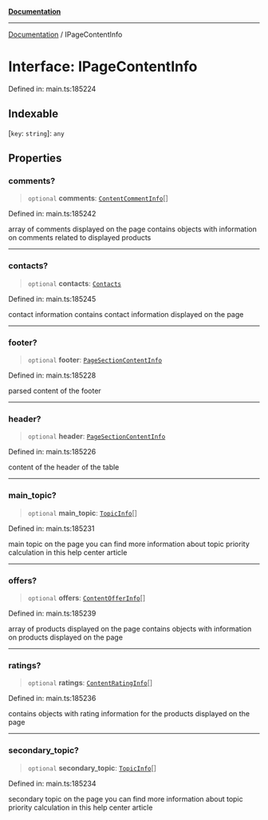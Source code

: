 [**Documentation**](../README.md)

***

[Documentation](../README.md) / IPageContentInfo

# Interface: IPageContentInfo

Defined in: main.ts:185224

## Indexable

\[`key`: `string`\]: `any`

## Properties

### comments?

> `optional` **comments**: [`ContentCommentInfo`](../classes/ContentCommentInfo.md)[]

Defined in: main.ts:185242

array of comments displayed on the page
contains objects with information on comments related to displayed products

***

### contacts?

> `optional` **contacts**: [`Contacts`](../classes/Contacts.md)

Defined in: main.ts:185245

contact information
contains contact information displayed on the page

***

### footer?

> `optional` **footer**: [`PageSectionContentInfo`](../classes/PageSectionContentInfo.md)

Defined in: main.ts:185228

parsed content of the footer

***

### header?

> `optional` **header**: [`PageSectionContentInfo`](../classes/PageSectionContentInfo.md)

Defined in: main.ts:185226

content of the header of the table

***

### main\_topic?

> `optional` **main\_topic**: [`TopicInfo`](../classes/TopicInfo.md)[]

Defined in: main.ts:185231

main topic on the page
you can find more information about topic priority calculation in this help center article

***

### offers?

> `optional` **offers**: [`ContentOfferInfo`](../classes/ContentOfferInfo.md)[]

Defined in: main.ts:185239

array of products displayed on the page
contains objects with information on products displayed on the page

***

### ratings?

> `optional` **ratings**: [`ContentRatingInfo`](../classes/ContentRatingInfo.md)[]

Defined in: main.ts:185236

contains objects with rating information for the products displayed on the page

***

### secondary\_topic?

> `optional` **secondary\_topic**: [`TopicInfo`](../classes/TopicInfo.md)[]

Defined in: main.ts:185234

secondary topic on the page
you can find more information about topic priority calculation in this help center article
